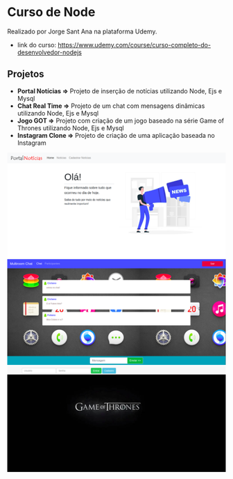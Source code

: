 # Curso de Node

Realizado por Jorge Sant Ana na plataforma Udemy.

- link do curso: https://www.udemy.com/course/curso-completo-do-desenvolvedor-nodejs

## Projetos

- **Portal Notícias =>** Projeto de inserção de notícias utilizando Node, Ejs e Mysql
- **Chat Real Time =>** Projeto de um chat com mensagens dinâmicas utilizando Node, Ejs e Mysql
- **Jogo GOT =>** Projeto com criação de um jogo baseado na série Game of Thrones utilizando Node, Ejs e Mysql
- **Instagram Clone =>** Projeto de criação de uma aplicação baseada no Instagram

![](https://github.com/leandrobeandrade/curso-node/blob/master/scream.png)
![](https://github.com/leandrobeandrade/curso-node/blob/master/chat.png)
![](https://github.com/leandrobeandrade/curso-node/blob/master/got.png)
